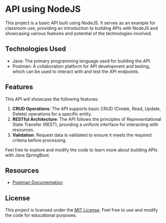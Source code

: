 # API using NodeJS

This project is a basic API built using NodeJS. It serves as an example for classroom use, providing an introduction to building APIs with NodeJS and showcasing various features and potential of the technologies involved.

## Technologies Used
- Java: The primary programming language used for building the API.
- Postman: A collaboration platform for API development and testing, which can be used to interact with and test the API endpoints.

## Features
This API will showcase the following features:

1. **CRUD Operations**: The API supports basic CRUD (Create, Read, Update, Delete) operations for a specific entity.
2. **RESTful Architecture**: The API follows the principles of Representational State Transfer (REST), providing a uniform interface for interacting with resources.
3. **Validation**: Request data is validated to ensure it meets the required criteria before processing.

Feel free to explore and modify the code to learn more about building APIs with Java SpringBoot.

## Resources
- [Postman Documentation](https://learning.postman.com/docs/)

## License
This project is licensed under the [MIT License](LICENSE). Feel free to use and modify the code for educational purposes.
